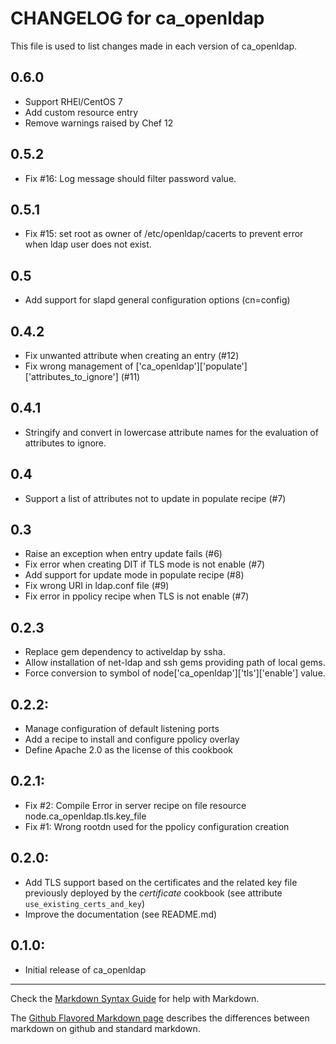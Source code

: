 # CHANGELOG for ca_openldap

This file is used to list changes made in each version of ca_openldap.

## 0.6.0
 * Support RHEl/CentOS 7
 * Add custom resource entry
 * Remove warnings raised by Chef 12

## 0.5.2
 * Fix #16: Log message should filter password value.

## 0.5.1
 * Fix #15: set root as owner of /etc/openldap/cacerts to prevent error when ldap user does not exist.

## 0.5
 * Add support for slapd general configuration options (cn=config)

## 0.4.2
* Fix unwanted attribute when creating an entry (#12)
* Fix wrong management of ['ca_openldap']['populate']['attributes_to_ignore'] (#11)

## 0.4.1
* Stringify and convert in lowercase attribute names for the evaluation
  of attributes to ignore.

## 0.4
* Support a list of attributes not to update in populate recipe (#7)

## 0.3
* Raise an exception when entry update fails (#6)
* Fix error when creating DIT if TLS mode is not enable (#7)
* Add support for update mode in populate recipe (#8)
* Fix wrong URI in ldap.conf file (#9)
* Fix error in ppolicy recipe when TLS is not enable (#7)

## 0.2.3
* Replace gem dependency to activeldap by ssha.
* Allow installation of net-ldap and ssh gems providing path of local gems.
* Force conversion to symbol of node['ca_openldap']['tls']['enable'] value.

## 0.2.2:
* Manage configuration of default listening ports
* Add a recipe to install and configure ppolicy overlay
* Define Apache 2.0 as the license of this cookbook

## 0.2.1:

* Fix #2: Compile Error in server recipe on file resource node.ca_openldap.tls.key_file
* Fix #1: Wrong rootdn used for the ppolicy configuration creation

## 0.2.0:

* Add TLS support based on the certificates and the related key file 
previously deployed by the _certificate_ cookbook (see attribute `use_existing_certs_and_key`)
* Improve the documentation (see README.md)

## 0.1.0:

* Initial release of ca_openldap

- - -
Check the [Markdown Syntax Guide](http://daringfireball.net/projects/markdown/syntax) for help with Markdown.

The [Github Flavored Markdown page](http://github.github.com/github-flavored-markdown/) describes the differences between markdown on github and standard markdown.
